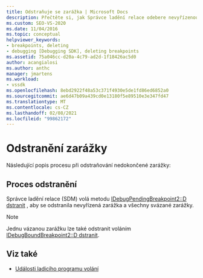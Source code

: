 ```yaml
---
title: Odstraňuje se zarážka | Microsoft Docs
description: Přečtěte si, jak Správce ladění relace odebere nevyřízenou zarážku a všechny svázané zarážky, které jsou z něj svázané, když se odstraní nevyřízená zarážka.
ms.custom: SEO-VS-2020
ms.date: 11/04/2016
ms.topic: conceptual
helpviewer_keywords:
- breakpoints, deleting
- debugging [Debugging SDK], deleting breakpoints
ms.assetid: 75a046cc-d20a-4c79-ad2d-1f18426ac5d0
author: acangialosi
ms.author: anthc
manager: jmartens
ms.workload:
- vssdk
ms.openlocfilehash: 8ebd2922f48a53c371f4930e5de1fd86ed6852a0
ms.sourcegitcommit: ae6d47b09a439cd0e13180f5e89510e3e347fd47
ms.translationtype: MT
ms.contentlocale: cs-CZ
ms.lasthandoff: 02/08/2021
ms.locfileid: "99862172"
---
```

# <a name="deleting-a-breakpoint"></a>Odstranění zarážky
Následující popis procesu při odstraňování nedokončené zarážky:

## <a name="deletion-process"></a>Proces odstranění
 Správce ladění relace (SDM) volá metodu [IDebugPendingBreakpoint2::D dstranit](../../extensibility/debugger/reference/idebugpendingbreakpoint2-delete.md) , aby se odstranila nevyřízená zarážka a všechny svázané zarážky.

> [!NOTE]
> Jednu vázanou zarážku lze také odstranit voláním [IDebugBoundBreakpoint2::D dstranit](../../extensibility/debugger/reference/idebugboundbreakpoint2-delete.md).

## <a name="see-also"></a>Viz také
- [Události ladicího programu volání](../../extensibility/debugger/calling-debugger-events.md)
